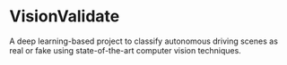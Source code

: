 # VisionValidate
A deep learning-based project to classify autonomous driving scenes as real or fake using state-of-the-art computer vision techniques.
